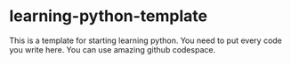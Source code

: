 # learning-python-template
This is a template for starting learning python. You need to put every code you write here. You can use amazing github codespace.
